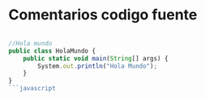#  Comentarios codigo fuente

```javascript

//Hola mundo
public class HolaMundo {
	public static void main(String[] args) {		
		System.out.println("Hola Mundo");
	}
}
```javascript
